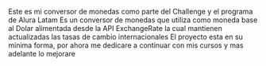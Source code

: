 Este es mi conversor de monedas como parte del Challenge y el programa de Alura Latam
Es un conversor de monedas que utiliza como moneda base al Dolar
alimentada desde la API ExchangeRate la cual mantienen actualizadas las tasas de cambio internacionales
El proyecto esta en su minima forma, por ahora me dedicare a continuar con mis cursos y mas adelante lo mejorare
